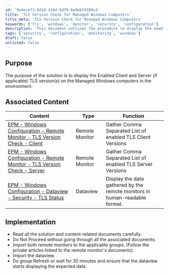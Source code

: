 ```yaml
---
id: '9e4ece73-9d18-410d-9df9-6a9ebf4389c4'
title: 'TLS Version Check for Managed Windows Computers'
title_meta: 'TLS Version Check for Managed Windows Computers'
keywords: ['tls', 'windows', 'monitor', 'security', 'configuration']
description: 'This document outlines the procedure to display the enabled TLS versions on Managed Windows computers within the environment. It includes associated content links for remote monitors and dataviews to facilitate the gathering and display of TLS client and server versions.'
tags: ['security', 'configuration', 'monitoring', 'windows']
draft: false
unlisted: false
---
```

## Purpose

The purpose of the solution is to display the Enabled Client and Server (if applicable) TLS version(s) on the Managed Windows computers in the environment.

## Associated Content

| Content                                                                                                           | Type          | Function                                                       |
|-------------------------------------------------------------------------------------------------------------------|---------------|---------------------------------------------------------------|
| [EPM - Windows Configuration - Remote Monitor - TLS Version Check - Client](https://proval.itglue.com/DOC-5078775-13217933) | Remote Monitor | Gather Comma Separated List of enabled TLS Client Versions    |
| [EPM - Windows Configuration - Remote Monitor - TLS Version Check - Server](https://proval.itglue.com/DOC-5078775-13217931) | Remote Monitor | Gather Comma Separated List of enabled TLS Server Versions    |
| [EPM - Windows Configuration - Dataview - Security - TLS Status](https://proval.itglue.com/DOC-5078775-7974498) | Dataview      | Display the data gathered by the remote monitors in human-readable format. |

## Implementation

- Read all the solution and content-related documents carefully.
- Do Not Proceed without going through all the associated documents.
- Import both remote monitors to the applicable groups. (Follow the private articles linked to the remote monitor's documents).
- Import the dataview.
- Do group Refresh or wait for 30 minutes and ensure that the dataview starts displaying the expected data.







